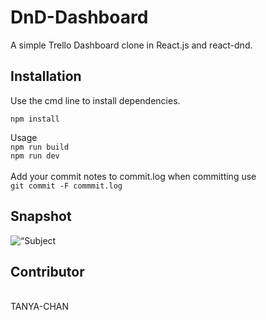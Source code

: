 # DnD-Dashboard
A simple Trello Dashboard clone in React.js and react-dnd.

<h2>Installation</h2>
Use the cmd line to install dependencies.<br>

```npm install```

Usage 
<br>
```npm run build```
<br>
```npm run dev```<br>
<br>
Add your commit notes to commit.log when committing use <br>
```git commit -F commmit.log```



<h2>Snapshot</h2>
<img
src=“C:\Users\Tanya\OneDrive\Pictures\Screenshots\Screenshot733.jpg”
raw=true
alt=“Subject Pronouns”
style=“margin-right: 10px;”
/>


<h2>Contributor </h2>
<br>
TANYA-CHAN
